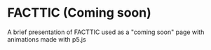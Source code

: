 # FACTTIC (Coming soon)

A brief presentation of FACTTIC used as a "coming soon" page with animations made with p5.js

